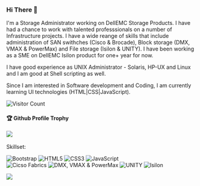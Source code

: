 ### Hi There 👋

I'm a Storage Administrator working on DellEMC Storage Products. I have had a chance to work with talented professsionals on a number of Infrastructure projects. I have a wide reange of skills that include administration of SAN swithches (Cisco & Brocade), Block storage (DMX, VMAX & PowerMax) and File storage (Isilon & UNITY). I have been working as a SME on DellEMC Isilon product for one+ year for now.

I have good experience as UNIX Administrator - Solaris, HP-UX and Linux and I am good at Shell scripting as well.

Since I am interested in Software development and Coding, I am currently learning UI technologies (HTML|CSS|JavaScript).

![Visitor Count](https://profile-counter.glitch.me/venkatramaraju77/count.svg)

<div>
  <h4>🏆 Github Profile Trophy</h4>
  <a href="https://github.com/ryo-ma/github-profile-trophy">
    <img src="https://github-profile-trophy.vercel.app/?username=venkatramaraju77&column=7"/>
  </a>
</div>

<br>
Skillset: 

<img alt="Bootstrap" src="https://img.shields.io/badge/bootstrap-%23563D7C.svg?style=flat-square&logo=bootstrap&logoColor=white"/> <img alt="HTML5" src="https://img.shields.io/badge/html5-%23E34F26.svg?style=flat-square&logo=html5&logoColor=white"/> <img alt="CSS3" src="https://img.shields.io/badge/css3-%231572B6.svg?style=flat-square&logo=css3&logoColor=white"/> <img alt="JavaScript" src="https://img.shields.io/badge/JavaScript-%2343853D.svg?style=flat-square&logo=node-dot-js&logoColor=white"/> <br>
<img alt="Cicso Fabrics" src="https://img.shields.io/badge/Cicso Fabrics-%23563D7C.svg?style=flat-square&logo=node-dot-js&logoColor=white"/> 
<img alt="DMX, VMAX & PowerMax" src="https://img.shields.io/badge/DMX, VMAX & PowerMax-%23E34F26.svg?style=flat-square&logo=node-dot-js&logoColor=white"/> 
<img alt="UNITY" src="https://img.shields.io/badge/UNITY-%231572B6.svg?style=flat-square&logo=node-dot-js&logoColor=white"/> 
<img alt="Isilon" src="https://img.shields.io/badge/Isilon-%2343853D.svg?style=flat-square&logo=node-dot-js&logoColor=white"/> 

![](https://activity-graph.herokuapp.com/graph?username=venkatramaraju77&theme=react-dark&area=true)

<!--
Here are some ideas to get you started:

- 🔭 I’m currently working on ...
- 🌱 I’m currently learning ...
- 👯 I’m looking to collaborate on ...
- 🤔 I’m looking for help with ...
- 💬 Ask me about ...
- 📫 How to reach me: ...
- 😄 Pronouns: ...
- ⚡ Fun fact: .....

-->

